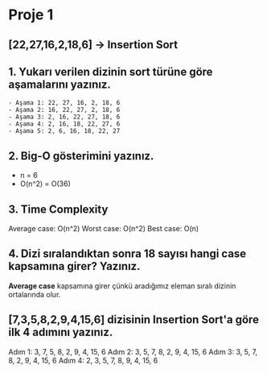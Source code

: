 # Proje 1

## **[22,27,16,2,18,6]** -> Insertion Sort

## 1. Yukarı verilen dizinin sort türüne göre aşamalarını yazınız.

    - Aşama 1: 22, 27, 16, 2, 18, 6 
    - Aşama 2: 16, 22, 27, 2, 18, 6
    - Aşama 3: 2, 16, 22, 27, 18, 6
    - Aşama 4: 2, 16, 18, 22, 27, 6
    - Aşama 5: 2, 6, 16, 18, 22, 27

## 2. Big-O gösterimini yazınız.
    
-  n = 6 
-  O(n^2) = O(36)

## 3. Time Complexity

Average case: O(n^2)
Worst case: O(n^2)
Best case: O(n)

## 4. Dizi sıralandıktan sonra 18 sayısı hangi case kapsamına girer? Yazınız.

**Average case** kapsamına girer çünkü aradığımız eleman sıralı dizinin ortalarında olur.

## [7,3,5,8,2,9,4,15,6] dizisinin Insertion Sort'a göre ilk 4 adımını yazınız.

Adım 1: 3, 7, 5, 8, 2, 9, 4, 15, 6
Adım 2: 3, 5, 7, 8, 2, 9, 4, 15, 6
Adım 3: 3, 5, 7, 8, 2, 9, 4, 15, 6
Adım 4: 2, 3, 5, 7, 8, 9, 4, 15, 6